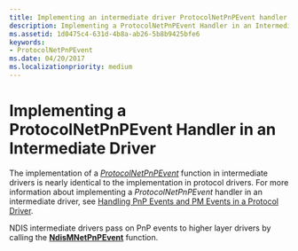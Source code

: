 ```yaml
---
title: Implementing an intermediate driver ProtocolNetPnPEvent handler
description: Implementing a ProtocolNetPnPEvent Handler in an Intermediate Driver
ms.assetid: 1d0475c4-631d-4b8a-ab26-5b8b9425bfe6
keywords:
- ProtocolNetPnPEvent
ms.date: 04/20/2017
ms.localizationpriority: medium
---
```


# Implementing a ProtocolNetPnPEvent Handler in an Intermediate Driver





The implementation of a [*ProtocolNetPnPEvent*](https://docs.microsoft.com/windows-hardware/drivers/ddi/ndis/nc-ndis-protocol_net_pnp_event) function in intermediate drivers is nearly identical to the implementation in protocol drivers. For more information about implementing a *ProtocolNetPnPEvent* handler in an intermediate driver, see [Handling PnP Events and PM Events in a Protocol Driver](handling-pnp-events-and-power-management-events-in-a-protocol-driver.md).

NDIS intermediate drivers pass on PnP events to higher layer drivers by calling the [**NdisMNetPnPEvent**](https://docs.microsoft.com/windows-hardware/drivers/ddi/ndis/nf-ndis-ndismnetpnpevent) function.

 

 





